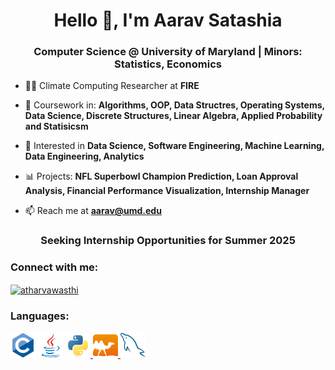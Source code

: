 <h1 align="center">Hello 👋, I'm Aarav Satashia</h1>
<h3 align="center">Computer Science @ University of Maryland | Minors: Statistics, Economics</h3>

- 👨‍💻 Climate Computing Researcher at **FIRE**
  
- 📝 Coursework in:  **Algorithms, OOP, Data Structres, Operating Systems, Data Science, Discrete Structures, Linear Algebra, Applied Probability and Statisicsm**

- 🧠 Interested in **Data Science, Software Engineering, Machine Learning, Data Engineering, Analytics**
  
- 📊 Projects: **NFL Superbowl Champion Prediction, Loan Approval Analysis, Financial Performance Visualization, Internship Manager**

- 📫 Reach me at **aarav@umd.edu**

<h3 align = "center"> Seeking Internship Opportunities for Summer 2025 </h3>
<h3 align="left">Connect with me:</h3>
<p align="left">
<a href="(https://www.linkedin.com/in/aarav-satashia-a8094529b/)" target="blank"><img align="center" src="https://raw.githubusercontent.com/rahuldkjain/github-profile-readme-generator/master/src/images/icons/Social/linked-in-alt.svg" alt="atharvawasthi" height="30" width="40" /></a>
</p>


<h3 align="left">Languages:</h3>
<p align="left"><img src="https://raw.githubusercontent.com/devicons/devicon/master/icons/c/c-original.svg" alt="c" width="40" height="40"/> <img src="https://raw.githubusercontent.com/devicons/devicon/master/icons/java/java-original.svg" alt="java" width="40" height="40"/> <a href="https://www.python.org" target="_blank" rel="noreferrer"><img src="https://raw.githubusercontent.com/devicons/devicon/master/icons/python/python-original.svg" alt="python" width="40" height="40"/><a href="https://www.mysql.com/" target="_blank" rel="noreferrer">
<a href="https://ocaml.org/" target="_blank" rel="noreferrer">
  <img src="https://raw.githubusercontent.com/devicons/devicon/master/icons/ocaml/ocaml-original.svg" alt="OCaml" width="40" height="40"/>
</a>
<a href="https://www.mysql.com/" target="_blank" rel="noreferrer">
  <img src="https://raw.githubusercontent.com/devicons/devicon/master/icons/mysql/mysql-original.svg" alt="MySQL" width="40" height="40"/>
</a>
</p>




